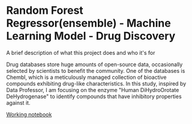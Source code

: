 # Random Forest Regressor(ensemble) - Machine Learning Model - Drug Discovery

A brief description of what this project does and who it's for

Drug databases store huge amounts of open-source data, occasionally selected by scientists to benefit the community. One of the databases is Chembl, which is a meticulously managed collection of bioactive compounds exhibiting drug-like characteristics. In this study, inspired by Data Professor, I am focusing on the enzyme "Human DiHydroOrotate DeHydrogenase" to identify compounds that have inhibitory properties against it.

[Working notebook](https://app.datacamp.com/workspace/w/eafc4a33-5521-4a15-ab9c-57932657922e/edit/EDA%20-%20Drug%20Discovery%20.ipynb)

